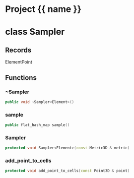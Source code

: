 <script setup>
import {useRoute} from 'vitepress'
const {path} = useRoute()
const tokens = path.split('/')
const words = tokens[2].split('-');
for (let i = 0; i < words.length; i++) {
    words[i] = words[i].charAt(0).toUpperCase() + words[i].slice(1);
    words[i] = words[i].replace('geode', 'Geode')
}
const name = words.join('-');
</script>
# Project {{ name }}

# class Sampler


## Records

ElementPoint



## Functions

### ~Sampler

```cpp
public void ~Sampler<Element>()
```


### sample

```cpp
public flat_hash_map sample()
```


### Sampler

```cpp
protected void Sampler<Element>(const Metric3D & metric)
```


### add_point_to_cells

```cpp
protected void add_point_to_cells(const Point3D & point)
```




